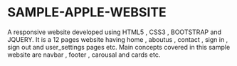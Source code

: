 # SAMPLE-APPLE-WEBSITE
A responsive website developed using HTML5 , CSS3 , BOOTSTRAP and JQUERY. 
It is a 12 pages website having home , aboutus , contact , sign in , sign out and user_settings pages etc. Main concepts covered in this sample website are navbar , footer , carousal and cards etc.
